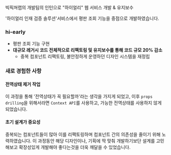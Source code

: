 빅픽쳐랩의 개발팀의 인턴으로 "하이얼리" 웹 서비스 개발 & 유지보수

'하이얼리 인재 검증 솔루션'서비스에서 평판 조회 기능을 중점으로 개발하였습니다. 

### hi-early
  - 평판 조회 기능 구현  
  - **대규모 레거시 코드 전체적으로 리팩토링 및 유지보수를 통해 코드 규모 20% 감소**  
    - 중복 컴포넌트 리팩토링, 불안정하게 운영하던 디자인 시스템을 재정립

### 새로 경험한 사항
#### 전역상태 제거 작업
이 과정을 통해 '전역상태가 꼭 필요할까'라는 생각을 가지게 되었고, 이후 `props drilling`을 위해서라면 `Context API`를 사용하고, 가능한 전역상태를 사용하지 않게 되었습니다. 

#### 초기 설계가 중요성
중복되는 컴포넌트들이 많아 이를 리팩토링하며 컴포넌트 간의 의존성을 줄이기 위해 노력하였습니다. 이 과정동안 해당 디자인이나, 기획에 딱 맞춰 개발하기보단 설계를 고민해보고 확장성있게 개발해야 좋다는것을 더욱 깨달을 수 있었습니다. 